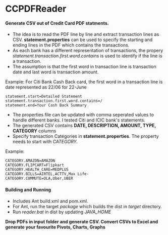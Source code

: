 # CCPDFReader
#### Generate CSV out of Credit Card PDF statments. 
- The idea is to read the PDF line by line and extract transaction lines as CSV. **statement.properties** can be used to specify the starting and ending lines in the PDF which contains the transactions.
- As each bank has a different representation of transactions, the propery _statement.transaction.first.word.contains_ is used to identify if the line is a transaction.
- The assumption is that the first word in transaction line is transaction date and last word is transaction amount.

Example: For Citi Bank Cash Back card, the first word in a transaction line is date represented as 22/06 for 22-June

    statement.start=Detailed Statement
    statement.transaction.first.word.contains=/
    statement.end=Your Cash Back Summary
- The properties file can be updated with comma seperated values to handle different banks. I tested Citi and ICIC bank's statements.
- The generated CSV contains **DATE, DESCRIPTION, AMOUNT, TYPE, CATEGORY** columns
- Specify transaction Categories in **statement.properties**. The property needs to start with _CATEGORY._

Example:

    CATEGORY.AMAZON=AMAZON
    CATEGORY.FLIPCART=Flipkart
    CATEGORY.HEALTH_CARE=MEDPLUS
    CATEGORY.BILLS=AIRTEL,ACTTV,Max Life- 
    CATEGORY.COMMUTE=OLA,Uber,UBER
    
        
#### Building and Running
- Includes Ant build.xml and pom.xml.
- For Ant, run the target _package_ which builds the dist in _target_ directory.
- Run _reader.bat_ in dist by updating _JAVA_HOME_


**Drop PDFs in input folder and generate CSV. Convert CSVs to Excel and generate your favourite Pivots, Charts, Graphs** 
    

